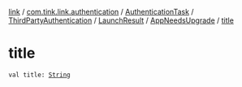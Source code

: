 [link](../../../../../index.md) / [com.tink.link.authentication](../../../../index.md) / [AuthenticationTask](../../../index.md) / [ThirdPartyAuthentication](../../index.md) / [LaunchResult](../index.md) / [AppNeedsUpgrade](index.md) / [title](./title.md)

# title

`val title: `[`String`](https://kotlinlang.org/api/latest/jvm/stdlib/kotlin/-string/index.html)